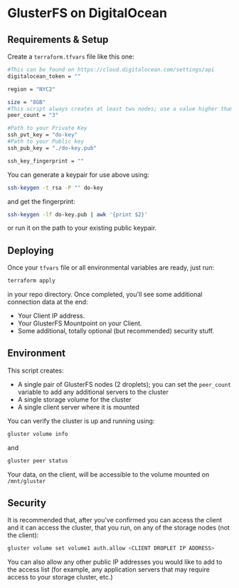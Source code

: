 GlusterFS on DigitalOcean
=========================

Requirements & Setup
------------

Create a `terraform.tfvars` file like this one:

```bash
#This can be found on https://cloud.digitalocean.com/settings/api
digitalocean_token = ""

region = "NYC2"

size = "8GB"
#This script always creates at least two nodes; use a value higher than 0 if you wish to initialize with more than a single replica.
peer_count = "3"

#Path to your Private Key
ssh_pvt_key = "do-key"
#Path to your Public key
ssh_pub_key = "./do-key.pub"

ssh_key_fingerprint = ""
```

You can generate a keypair for use above using:

```bash
ssh-keygen -t rsa -P "" do-key
```
and get the fingerprint:

```bash
ssh-keygen -lf do-key.pub | awk '{print $2}'
```
or run it on the path to your existing public keypair.

Deploying
---------

Once your `tfvars` file or all environmental variables are ready, just run:

```bash
terraform apply
```
in your repo directory. Once completed, you'll see some additional connection data at the end:

* Your Client IP address.
* Your GlusterFS Mountpoint on your Client.
* Some additional, totally optional (but recommended) security stuff.

Environment
-----------

This script creates:

* A single pair of GlusterFS nodes (2 droplets); you can set the `peer_count` variable to add any additional servers to the cluster
* A single storage volume for the cluster
* A single client server where it is mounted

You can verify the cluster is up and running using:

```bash
gluster volume info
```
and

```bash
gluster peer status
```

Your data, on the client, will be accessible to the volume mounted on `/mnt/gluster`

Security
--------

It is recommended that, after you've confirmed you can access the client and it can access the cluster, that you run, on any of the storage nodes (not the client):

```bash
gluster volume set volume1 auth.allow <CLIENT DROPLET IP ADDRESS>
```
You can also allow any other public IP addresses you would like to add to the access list (for example, any application servers that may require access to your storage cluster, etc.)
